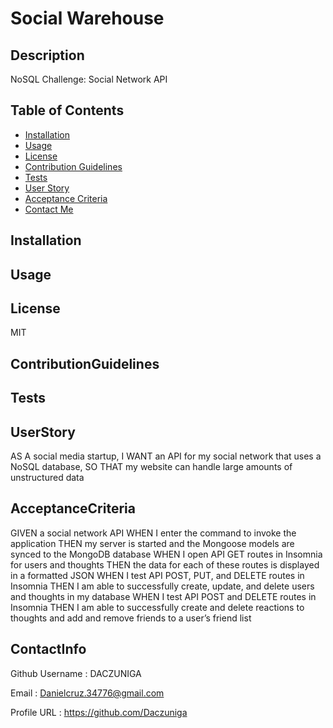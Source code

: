 # Social Warehouse
  ## Description
  NoSQL Challenge: Social Network API

  ## Table of Contents
  
  - [Installation](#installation)
  - [Usage](#usage)
  - [License](#license)
  - [Contribution Guidelines](#contributionguidelines)
  - [Tests](#tests)
  - [User Story](#UserStory)
  - [Acceptance Criteria](#AcceptanceCriteria)
  - [Contact Me](#contactinfo)
  
## Installation


## Usage
  
 
## License
  MIT

## ContributionGuidelines
  

## Tests
  

## UserStory
AS A social media startup, I WANT an API for my social network that uses a NoSQL database, SO THAT my website can handle large amounts of unstructured data

## AcceptanceCriteria
  
GIVEN a social network API
WHEN I enter the command to invoke the application
THEN my server is started and the Mongoose models are synced to the MongoDB database
WHEN I open API GET routes in Insomnia for users and thoughts
THEN the data for each of these routes is displayed in a formatted JSON
WHEN I test API POST, PUT, and DELETE routes in Insomnia
THEN I am able to successfully create, update, and delete users and thoughts in my database
WHEN I test API POST and DELETE routes in Insomnia
THEN I am able to successfully create and delete reactions to thoughts and add and remove friends to a user’s friend list

## ContactInfo
Github Username : DACZUNIGA

Email : Danielcruz.34776@gmail.com

Profile URL : https://github.com/Daczuniga
